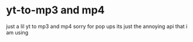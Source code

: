 # yt-to-mp3 and mp4
just a lil yt to mp3 and mp4 sorry for  pop ups its just the annoying api that i am using

